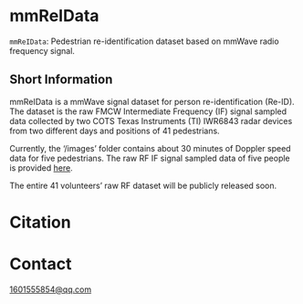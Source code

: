 mmReIData
============
  `mmReIData`: Pedestrian re-identification dataset based on mmWave radio frequency signal.
  

Short Information
------------------
 mmReIData is a mmWave signal dataset for person re-identification (Re-ID). The dataset is the raw FMCW Intermediate Frequency (IF) signal sampled data collected by two COTS Texas Instruments (TI) IWR6843 radar devices from two different days and positions of 41 pedestrians. 
  
  Currently, the ‘/images’ folder contains about 30 minutes of Doppler speed data for five pedestrians.  The raw RF IF signal sampled data of five people is provided [here](https://drive.google.com/drive/folders/158GpwBDjoTkkZ37O0bDtKxVlogBrAxl2).
  
  The entire 41 volunteers’ raw RF dataset will be publicly released soon.
  
   Citation
   =======
   
   
   
   Contact
   =======
   1601555854@qq.com
